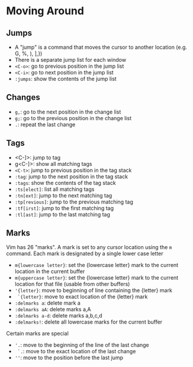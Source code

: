 # Moving Around

## Jumps

- A "jump" is a command that moves the cursor to another location (e.g. G, %, ), ],})
- There is a separate jump list for each window
- `<C-o>`: go to previous position in the jump list
- `<C-i>`: go to next position in the jump list
- `:jumps`: show the contents of the jump list

## Changes

- `g,`: go to the next position in the change list
- `g;`: go to the previous position in the change list
- `.`: repeat the last change

## Tags

- <C-]>: jump to tag
- g<C-]>: show all matching tags
- `<C-t>`: jump to previous position in the tag stack
- `:tag`: jump to the next position in the tag stack
- `:tags`: show the contents of the tag stack
- `:ts[elect]`: list all matching tags
- `:tn[ext]`: jump to the next matching tag
- `:tp[revious]`: jump to the previous matching tag
- `:tf[irst]`: jump to the first matching tag
- `:tl[ast]`: jump to the last matching tag

## Marks

Vim has 26 "marks". A mark is set to any cursor location using the `m` command. Each mark
is designated by a single lower case letter

- `m{lowercase letter}`: set the {lowercase letter} mark to the current location in the current buffer
- `m{uppercase letter}`: set the {lowercase letter} mark to the current location for that file (usable
  from other buffers)
- `'{letter}`: move to beginning of line containing the {letter} mark
- `` `{letter}``: move to exact location of the {letter} mark
- `:delmarks a`: delete mark a
- `:delmarks aA`: delete marks a,A
- `:delmarks a-d`: delete marks a,b,c,d
- `:delmarks!`: delete all lowercase marks for the current buffer

Certain marks are special

- `'.`: move to the beginning of the line of the last change
- `` `.``: move to the exact location of the last change
- `''`: move to the position before the last jump
